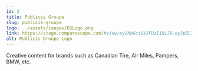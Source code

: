 ```yaml
---
id: 2
title: Publicis Groupe
slug: publicis-groupe
logo: ../assets/images/EGLogo.png
link: https://stage.comparascope.com/#view/eyJhbGciOiJFUzI1NiJ9.eyJpZCI6NDF9.7GESjnlUDJ5hwb7-5etxsGJv6BhPdv3Y2OM30l5a5DY3_OgRca7WQs9qe6uK_kM0-L5CHcuCiXffyT4TIInNoA
alt: Publicis Groupe Logo
---
```


Creative content for brands such as Canadian Tire, Air Miles, Pampers, BMW, etc.